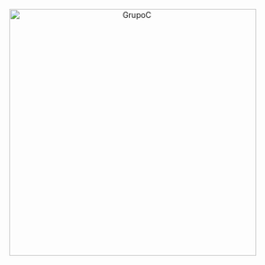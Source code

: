 <p align="center">
    <img alt="GrupoC" src="https://1.bp.blogspot.com/-u-3LoWYWM7Y/XMCxJIFhPiI/AAAAAAAAALQ/CAFVJh9793UQgEShR-ZG7V-3Sge2la0JACLcBGAs/s1600/441.png" width="441" />
</p>